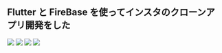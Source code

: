 ## Flutter と FireBase を使ってインスタのクローンアプリ開発をした

<img src="_img/image01.png">
<img src="_img/image02.png">
<img src="_img/image03.png">
<img src="_img/image04.png">
